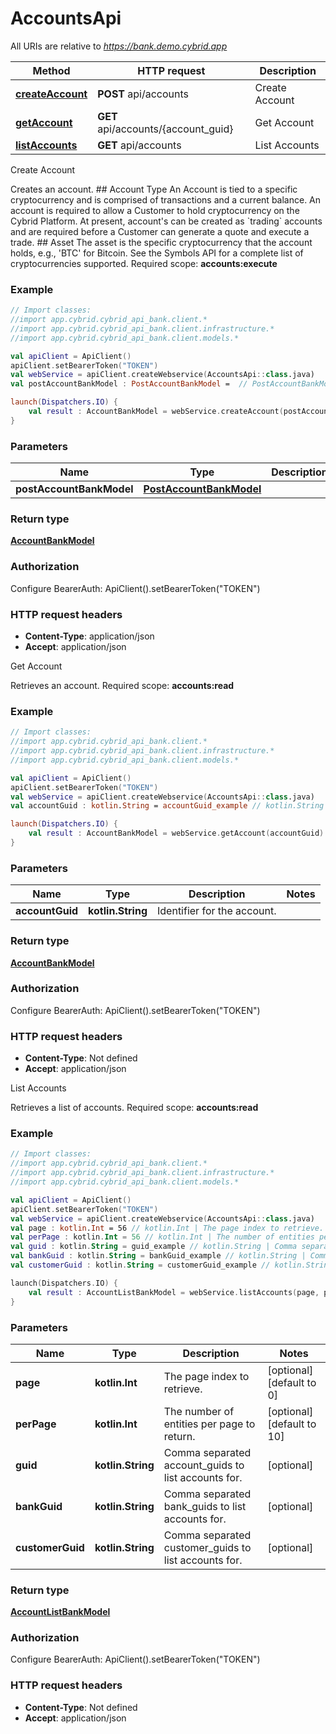 # AccountsApi

All URIs are relative to *https://bank.demo.cybrid.app*

Method | HTTP request | Description
------------- | ------------- | -------------
[**createAccount**](AccountsApi.md#createAccount) | **POST** api/accounts | Create Account
[**getAccount**](AccountsApi.md#getAccount) | **GET** api/accounts/{account_guid} | Get Account
[**listAccounts**](AccountsApi.md#listAccounts) | **GET** api/accounts | List Accounts



Create Account

Creates an account.  ## Account Type  An Account is tied to a specific cryptocurrency and is comprised of transactions and a current balance.  An account is required to allow a Customer to hold cryptocurrency on the Cybrid Platform.  At present, account&#39;s can be created as &#x60;trading&#x60; accounts and are required before a Customer can generate a quote and execute a trade.  ## Asset  The asset is the specific cryptocurrency that the account holds, e.g., &#39;BTC&#39; for Bitcoin. See the Symbols API for a complete list of cryptocurrencies supported.     Required scope: **accounts:execute**

### Example
```kotlin
// Import classes:
//import app.cybrid.cybrid_api_bank.client.*
//import app.cybrid.cybrid_api_bank.client.infrastructure.*
//import app.cybrid.cybrid_api_bank.client.models.*

val apiClient = ApiClient()
apiClient.setBearerToken("TOKEN")
val webService = apiClient.createWebservice(AccountsApi::class.java)
val postAccountBankModel : PostAccountBankModel =  // PostAccountBankModel | 

launch(Dispatchers.IO) {
    val result : AccountBankModel = webService.createAccount(postAccountBankModel)
}
```

### Parameters

Name | Type | Description  | Notes
------------- | ------------- | ------------- | -------------
 **postAccountBankModel** | [**PostAccountBankModel**](PostAccountBankModel.md)|  |

### Return type

[**AccountBankModel**](AccountBankModel.md)

### Authorization


Configure BearerAuth:
    ApiClient().setBearerToken("TOKEN")

### HTTP request headers

 - **Content-Type**: application/json
 - **Accept**: application/json


Get Account

Retrieves an account.  Required scope: **accounts:read**

### Example
```kotlin
// Import classes:
//import app.cybrid.cybrid_api_bank.client.*
//import app.cybrid.cybrid_api_bank.client.infrastructure.*
//import app.cybrid.cybrid_api_bank.client.models.*

val apiClient = ApiClient()
apiClient.setBearerToken("TOKEN")
val webService = apiClient.createWebservice(AccountsApi::class.java)
val accountGuid : kotlin.String = accountGuid_example // kotlin.String | Identifier for the account.

launch(Dispatchers.IO) {
    val result : AccountBankModel = webService.getAccount(accountGuid)
}
```

### Parameters

Name | Type | Description  | Notes
------------- | ------------- | ------------- | -------------
 **accountGuid** | **kotlin.String**| Identifier for the account. |

### Return type

[**AccountBankModel**](AccountBankModel.md)

### Authorization


Configure BearerAuth:
    ApiClient().setBearerToken("TOKEN")

### HTTP request headers

 - **Content-Type**: Not defined
 - **Accept**: application/json


List Accounts

Retrieves a list of accounts.  Required scope: **accounts:read**

### Example
```kotlin
// Import classes:
//import app.cybrid.cybrid_api_bank.client.*
//import app.cybrid.cybrid_api_bank.client.infrastructure.*
//import app.cybrid.cybrid_api_bank.client.models.*

val apiClient = ApiClient()
apiClient.setBearerToken("TOKEN")
val webService = apiClient.createWebservice(AccountsApi::class.java)
val page : kotlin.Int = 56 // kotlin.Int | The page index to retrieve.
val perPage : kotlin.Int = 56 // kotlin.Int | The number of entities per page to return.
val guid : kotlin.String = guid_example // kotlin.String | Comma separated account_guids to list accounts for.
val bankGuid : kotlin.String = bankGuid_example // kotlin.String | Comma separated bank_guids to list accounts for.
val customerGuid : kotlin.String = customerGuid_example // kotlin.String | Comma separated customer_guids to list accounts for.

launch(Dispatchers.IO) {
    val result : AccountListBankModel = webService.listAccounts(page, perPage, guid, bankGuid, customerGuid)
}
```

### Parameters

Name | Type | Description  | Notes
------------- | ------------- | ------------- | -------------
 **page** | **kotlin.Int**| The page index to retrieve. | [optional] [default to 0]
 **perPage** | **kotlin.Int**| The number of entities per page to return. | [optional] [default to 10]
 **guid** | **kotlin.String**| Comma separated account_guids to list accounts for. | [optional]
 **bankGuid** | **kotlin.String**| Comma separated bank_guids to list accounts for. | [optional]
 **customerGuid** | **kotlin.String**| Comma separated customer_guids to list accounts for. | [optional]

### Return type

[**AccountListBankModel**](AccountListBankModel.md)

### Authorization


Configure BearerAuth:
    ApiClient().setBearerToken("TOKEN")

### HTTP request headers

 - **Content-Type**: Not defined
 - **Accept**: application/json

